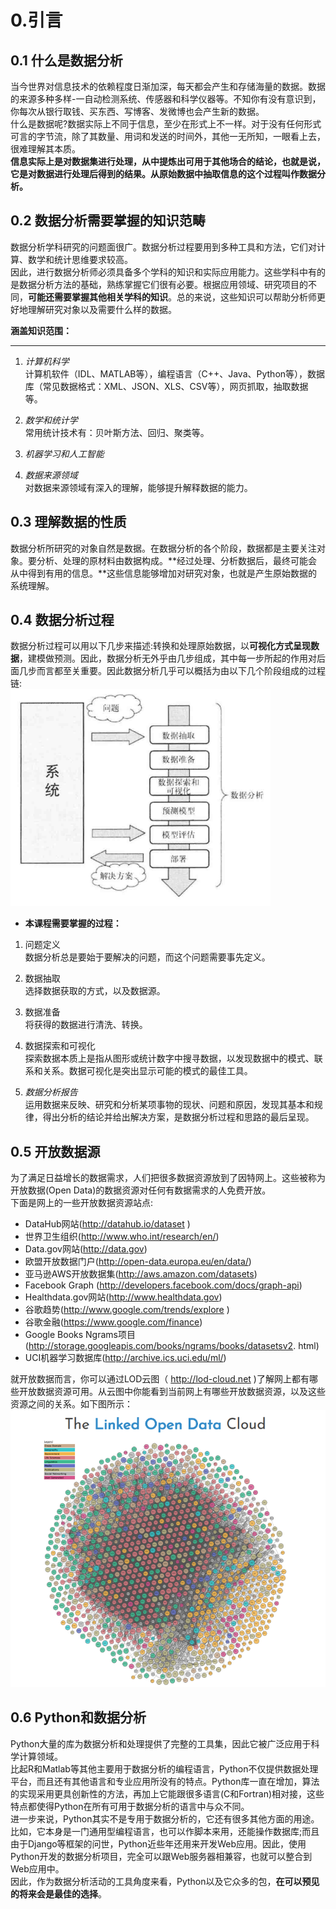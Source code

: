 # 0.引言

## 0.1 什么是数据分析

当今世界对信息技术的依赖程度日渐加深，每天都会产生和存储海量的数据。数据的来源多种多样-一自动检测系统、传感器和科学仪器等。不知你有没有意识到，你每次从银行取钱、买东西、写博客、发微博也会产生新的数据。<br>
什么是数据呢?数据实际上不同于信息，至少在形式上不一样。对于没有任何形式可言的字节流，除了其数量、用词和发送的时间外，其他一无所知，一眼看上去，很难理解其本质。<br>
**信息实际上是对数据集进行处理，从中提炼出可用于其他场合的结论，也就是说，它是对数据进行处理后得到的结果。从原始数据中抽取信息的这个过程叫作数据分析。**<br>

## 0.2 数据分析需要掌握的知识范畴

数据分析学科研究的问题面很广。数据分析过程要用到多种工具和方法，它们对计算、数学和统计思维要求较高。<br>
因此，进行数据分析师必须具备多个学科的知识和实际应用能力。这些学科中有的是数据分析方法的基础，熟练掌握它们很有必要。根据应用领域、研究项目的不同，**可能还需要掌握其他相关学科的知识**。总的来说，这些知识可以帮助分析师更好地理解研究对象以及需要什么样的数据。<br>

**涵盖知识范围：**
***
1) *计算机科学*<br>
计算机软件（IDL、MATLAB等），编程语言（C++、Java、Python等），数据库（常见数据格式：XML、JSON、XLS、CSV等），网页抓取，抽取数据等。</p>
2) *数学和统计学*<br>
常用统计技术有：贝叶斯方法、回归、聚类等。</p>
3) *机器学习和人工智能*</p>
4) *数据来源领域*<br>
对数据来源领域有深入的理解，能够提升解释数据的能力。</p>

## 0.3 理解数据的性质

数据分析所研究的对象自然是数据。在数据分析的各个阶段，数据都是主要关注对象。要分析、处理的原材料由数据构成。**经过处理、分析数据后，最终可能会从中得到有用的信息。**这些信息能够增加对研究对象，也就是产生原始数据的系统理解。

## 0.4 数据分析过程

数据分析过程可以用以下几步来描述:转换和处理原始数据，以**可视化方式呈现数据**，建模做预测。因此，数据分析无外乎由几步组成，其中每一步所起的作用对后面几步而言都至关重要。因此数据分析几乎可以概括为由以下几个阶段组成的过程链:<br>
![avatar](./pic/0-1.png)<br>
- **本课程需要掌握的过程：**
1. 问题定义<br>
数据分析总是要始于要解决的问题，而这个问题需要事先定义。</p>
2. 数据抽取<br>
选择数据获取的方式，以及数据源。</p>
3. 数据准备<br>
将获得的数据进行清洗、转换。</p>
4. 数据探索和可视化<br>
探索数据本质上是指从图形或统计数字中搜寻数据，以发现数据中的模式、联系和关系。数据可视化是突出显示可能的模式的最佳工具。</p>
5. *数据分析报告*<br>
运用数据来反映、研究和分析某项事物的现状、问题和原因，发现其基本和规律，得出分析的结论并给出解决方案，是数据分析过程和思路的最后呈现。</p>

## 0.5 开放数据源

为了满足日益增长的数据需求，人们把很多数据资源放到了因特网上。这些被称为开放数据(Open Data)的数据资源对任何有数据需求的人免费开放。<br>
下面是网上的一些开放数据资源站点:
- DataHub网站(http://datahub.io/dataset )
- 世界卫生组织(http://www.who.int/research/en/)
- Data.gov网站(http://data.gov)
- 欧盟开放数据门户(http://open-data.europa.eu/en/data/)
- 亚马逊AWS开放数据集(http://aws.amazon.com/datasets)
- Facebook Graph (http://developers.facebook.com/docs/graph-api)
- Healthdata.gov网站(http://www.healthdata.gov)
- 谷歌趋势(http://www.google.com/trends/explore )
- 谷歌金融(https://www.google.com/finance)
- Google Books Ngrams项目(http://storage.googleapis.com/books/ngrams/books/datasetsv2. html)
- UCI机器学习数据库(http://archive.ics.uci.edu/ml/)<br>

就开放数据而言，你可以通过LOD云图（ http://lod-cloud.net )了解网上都有哪些开放数据资源可用。从云图中你能看到当前网上有哪些开放数据资源，以及这些资源之间的关系。如下图所示：<br>
![avatar](./pic/0-2.png)

## 0.6 Python和数据分析
Python大量的库为数据分析和处理提供了完整的工具集，因此它被广泛应用于科学计算领域。<br>
比起R和Matlab等其他主要用于数据分析的编程语言，Python不仅提供数据处理平台，而且还有其他语言和专业应用所没有的特点。Python库一直在增加，算法的实现采用更具创新性的方法，再加上它能跟很多语言(C和Fortran)相对接，这些特点都使得Python在所有可用于数据分析的语言中与众不同。<br>
进一步来说，Python其实不是专用于数据分析的，它还有很多其他方面的用途。比如，它本身是一门通用型编程语言，也可以作脚本来用，还能操作数据库;而且由于Django等框架的问世，Python近些年还用来开发Web应用。因此，使用Python开发的数据分析项目，完全可以跟Web服务器相兼容，也就可以整合到Web应用中。<br>
因此，作为数据分析活动的工具角度来看，Python以及它众多的包，**在可以预见的将来会是最佳的选择**。
